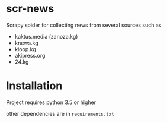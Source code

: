 # scr-news

Scrapy spider for collecting news from several sources such as
- kaktus.media (zanoza.kg)
- knews.kg
- kloop.kg
- akipress.org
- 24.kg

# Installation

Project requires python 3.5 or higher

other dependencies are in `requirements.txt`
